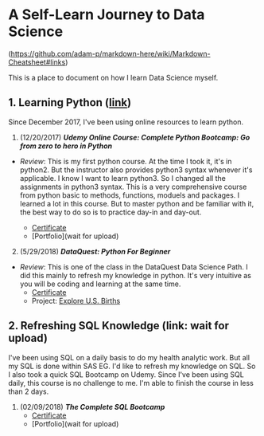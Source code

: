 # A Self-Learn Journey to Data Science
(https://github.com/adam-p/markdown-here/wiki/Markdown-Cheatsheet#links)

This is a place to document on how I learn Data Science myself.

## 1. Learning Python ([link](https://github.com/KarenJF/DataScience/tree/master/Learn_Python))
Since December 2017, I've been using online resources to learn python. 
1. (12/20/2017) **_Udemy Online Course: Complete Python Bootcamp: Go from zero to hero in Python_**
* _Review_: This is my first python course. At the time I took it, it's in python2. But the instructor also provides python3 syntax whenever it's applicable. I know I want to learn python3. So I changed all the assignments in python3 syntax. This is a very comprehensive course from python basic to methods, functions, moduels and packages. I learned a lot in this course. But to master python and be familiar with it, the best way to do so is to practice day-in and day-out. 

    - [Certificate](https://www.udemy.com/certificate/UC-5EIRXTI7/)
    - [Portfolio](wait for upload)
    
2. (5/29/2018) **_DataQuest: Python For Beginner_**
* _Review_: This is one of the class in the DataQuest Data Science Path. I did this mainly to refresh my knowledge in python. It's very intuitive as you will be coding and learning at the same time. 
    - [Certificate](https://github.com/KarenJF/DataScience/blob/master/Learn_Python/Jiaqi_Fang_Python_Beginner_DataQuest.pdf)
    - Project: [Explore U.S. Births](https://github.com/KarenJF/DataScience/blob/master/Learn_Python/Explore_US_Births.ipynb)

## 2. Refreshing SQL Knowledge  (link: wait for upload)
I've been using SQL on a daily basis to do my health analytic work. But all my SQL is done within SAS EG. I'd like to refresh my knowledge on SQL. So I also took a quick SQL Bootcamp on Udemy. Since I've been using SQL daily, this course is no challenge to me. I'm able to finish the course in less than 2 days.
1. (02/09/2018) **_The Complete SQL Bootcamp_**
    - [Certificate](https://www.udemy.com/certificate/UC-QYNIOPI2/)
    - [Portfolio](wait for upload)
